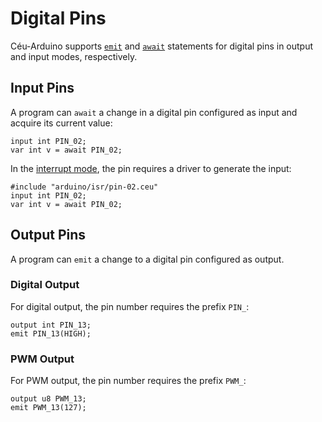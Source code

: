 Digital Pins
============

Céu-Arduino supports [`emit`](TODO) and [`await`](TODO) statements for digital
pins in output and input modes, respectively.

Input Pins
----------

A program can `await` a change in a digital pin configured as input and acquire
its current value:

```
input int PIN_02;
var int v = await PIN_02;
```

In the [interrupt mode](#TODO), the pin requires a driver to generate the input:
```ceu
#include "arduino/isr/pin-02.ceu"
input int PIN_02;
var int v = await PIN_02;
```

Output Pins
-----------

A program can `emit` a change to a digital pin configured as output.

### Digital Output

For digital output, the pin number requires the prefix `PIN_`:

```
output int PIN_13;
emit PIN_13(HIGH);
```

### PWM Output

For PWM output, the pin number requires the prefix `PWM_`:

```
output u8 PWM_13;
emit PWM_13(127);
```
